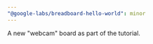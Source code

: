 ```yaml
---
"@google-labs/breadboard-hello-world": minor
---
```


A new "webcam" board as part of the tutorial.

